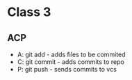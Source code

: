 # Class 3

## ACP 
- A: git add - adds files to be commited 
- C: git commit - adds commits to repo
- P: git push - sends commits to vcs
